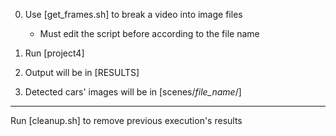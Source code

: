 0. Use [get_frames.sh] to break a video into image files
    + Must edit the script before according to the file name

1. Run [project4]

2. Output will be in [RESULTS]

3. Detected cars' images will be in [scenes/*file_name*/]


---
Run [cleanup.sh] to remove previous execution's results
